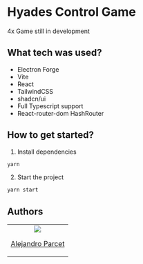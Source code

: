 # Hyades Control Game

4x Game still in development

## What tech was used?

- Electron Forge
- Vite
- React
- TailwindCSS
- shadcn/ui
- Full Typescript support
- React-router-dom HashRouter

## How to get started?

1. Install dependencies

```bash
yarn
```

2. Start the project

```bash
yarn start
```

## Authors

<table>
  <tbody>
    <td align="center">
      <a href="https://github.com/alexpargon">
        <img src="https://github.com/alexpargon.png?size=100" />
        <p>Alejandro Parcet</p>
      </a>
    </td>
  </tbody>
</table>
